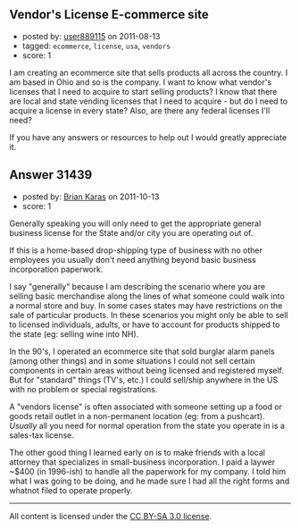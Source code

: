 ## Vendor's License E-commerce site

- posted by: [user889115](https://stackexchange.com/users/-1/12659-user889115) on 2011-08-13
- tagged: `ecommerce`, `license`, `usa`, `vendors`
- score: 1

I am creating an ecommerce site that sells products all across the country. I am based in Ohio and so is the company. I want to know what vendor's licenses that I need to acquire to start selling products? I know that there are local and state vending licenses that I need to acquire - but do I need to acquire a license in every state? Also, are there any federal licenses I'll need?

If you have any answers or resources to help out I would greatly appreciate it. 


## Answer 31439

- posted by: [Brian Karas](https://stackexchange.com/users/-1/8465-brian-karas) on 2011-10-13
- score: 1

Generally speaking you will only need to get the appropriate general business license for the State and/or city you are operating out of.

If this is a home-based drop-shipping type of business with no other employees you usually don't need anything beyond basic business incorporation paperwork.

I say "generally" because I am describing the scenario where you are selling basic merchandise along the lines of what someone could walk into a normal store and buy.  In some cases states may have restrictions on the sale of particular products.  In these scenarios you might only be able to sell to licensed individuals, adults, or have to account for products shipped to the state (eg: selling wine into NH).

In the 90's, I operated an ecommerce site that sold burglar alarm panels (among other things) and in some situations I could not sell certain components in certain areas without being licensed and registered myself.  But for "standard" things (TV's, etc.) I could sell/ship anywhere in the US with no problem or special registrations.

A "vendors license" is often associated with someone setting up a food or goods retail outlet in a non-permanent location (eg: from a pushcart).  *Usually* all you need for normal operation from the state you operate in is a sales-tax license.  

The other good thing I learned early on is to make friends with a local attorney that specializes in small-business incorporation.  I paid a laywer ~$400 (in 1996-ish) to handle all the paperwork for my company.  I told him what I was going to be doing, and he made sure I had all the right forms and whatnot filed to operate properly.




---

All content is licensed under the [CC BY-SA 3.0 license](https://creativecommons.org/licenses/by-sa/3.0/).
